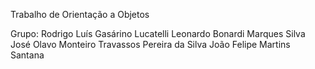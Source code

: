 Trabalho de Orientação a Objetos

Grupo:
Rodrigo Luís Gasárino Lucatelli
Leonardo Bonardi Marques Silva
José Olavo Monteiro Travassos Pereira da Silva
João Felipe Martins Santana
